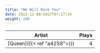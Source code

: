 ```yaml
---
title: "We Will Rock You"
date: 2022-12-08/2022T07:17:24
weight: 106
---
```




 Artist | Plays 
----- | -----:
[Queen]({{< ref "a4258">}}) | 4
